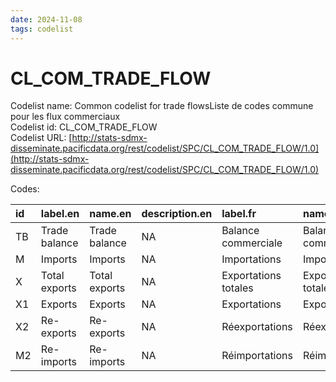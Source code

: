 ```yaml
---
date: 2024-11-08
tags: codelist
---
```


# CL_COM_TRADE_FLOW

Codelist name: Common codelist for trade flowsListe de codes commune pour les flux commerciaux  
Codelist id: CL_COM_TRADE_FLOW  
Codelist URL: [http://stats-sdmx-disseminate.pacificdata.org/rest/codelist/SPC/CL_COM_TRADE_FLOW/1.0](http://stats-sdmx-disseminate.pacificdata.org/rest/codelist/SPC/CL_COM_TRADE_FLOW/1.0)  

Codes:  

|id |label.en      |name.en       |description.en |label.fr             |name.fr              |description.fr |
|:--|:-------------|:-------------|:--------------|:--------------------|:--------------------|:--------------|
|TB |Trade balance |Trade balance |NA             |Balance commerciale  |Balance commerciale  |NA             |
|M  |Imports       |Imports       |NA             |Importations         |Importations         |NA             |
|X  |Total exports |Total exports |NA             |Exportations totales |Exportations totales |NA             |
|X1 |Exports       |Exports       |NA             |Exportations         |Exportations         |NA             |
|X2 |Re-exports    |Re-exports    |NA             |Réexportations       |Réexportations       |NA             |
|M2 |Re-imports    |Re-imports    |NA             |Réimportations       |Réimportations       |NA             |
